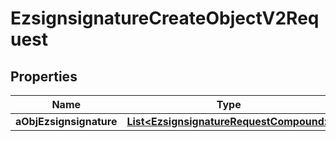 

# EzsignsignatureCreateObjectV2Request

## Properties

Name | Type | Description | Notes
------------ | ------------- | ------------- | -------------
**aObjEzsignsignature** | [**List&lt;EzsignsignatureRequestCompound&gt;**](EzsignsignatureRequestCompound.md) |  | 




